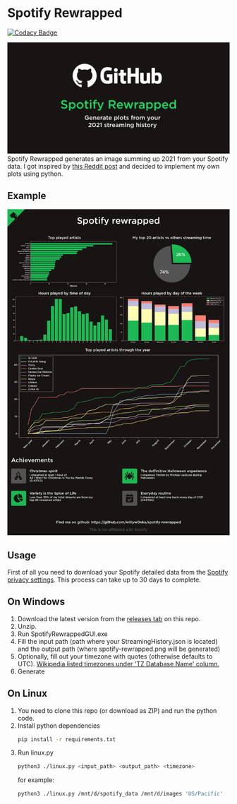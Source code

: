 # Spotify Rewrapped

[![Codacy Badge](https://api.codacy.com/project/badge/Grade/dfe7dcc9aad74c2fa52affcf7c529dd7)](https://app.codacy.com/gh/willyw0nka/spotify-rewrapped?utm_source=github.com&utm_medium=referral&utm_content=willyw0nka/spotify-rewrapped&utm_campaign=Badge_Grade_Settings)

![Spotify Rewrapped](readme/spotify-rewrapped.png "Spotify Rewrapped")
Spotify Rewrapped generates an image summing up 2021 from your Spotify data. I got inspired by [this Reddit post](https://www.reddit.com/r/dataisbeautiful/comments/rfkh6r/for_fans_of_spotify_wrapped_you_can_download_your/) and decided to implement my own plots using python.

## Example

![example result](readme/example.png "Example result")

## Usage

First of all you need to download your Spotify detailed data from the [Spotify privacy settings](https://www.spotify.com/us/account/privacy/). This process can take up to 30 days to complete.

## On Windows

1.  Download the latest version from the [releases tab](https://github.com/willyw0nka/spotify-rewrapped/releases) on this repo.
2.  Unzip.
3.  Run SpotifyRewrappedGUI.exe
4.  Fill the input path (path where your StreamingHistory.json is located) and the output path (where spotify-rewrapped.png will be generated)
5.  Optionally, fill out your timezone with quotes (otherwise defaults to UTC). [Wikipedia listed timezones under 'TZ Database Name' column.](https://en.wikipedia.org/wiki/List_of_tz_database_time_zones)
6.  Generate

## On Linux

1.  You need to clone this repo (or download as ZIP) and run the python code.
2.  Install python dependencies
    ```bash
    pip install -r requirements.txt
    ```
3.  Run linux.py
    ```bash
    python3 ./linux.py <input_path> <output_path> <timezone>
    ```
    for example:
    ```bash
    python3 ./linux.py /mnt/d/spotify_data /mnt/d/images 'US/Pacific'
    ```
